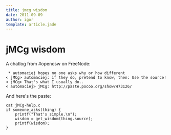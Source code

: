 ```yaml
---
title: jmcg wisdom
date: 2011-09-09
author: igor
template: article.jade
---
```

# jMCg wisdom
A chatlog from \#opencsw on FreeNode:

```irc
 * automaciej hopes no one asks why or how different
< jMCg> automaciej: if they do, pretend to know, then: Use the source!
< jMCg> That's what I usually do..
< automaciej> jMCg: http://paste.pocoo.org/show/473126/
```

And here's the paste:

    cat jMCg-help.c
    if someone_asks(thing) {
        printf("That's simple.\n");
        wisdom = get_wisdom(thing.source);
        printf(wisdom);
    }
